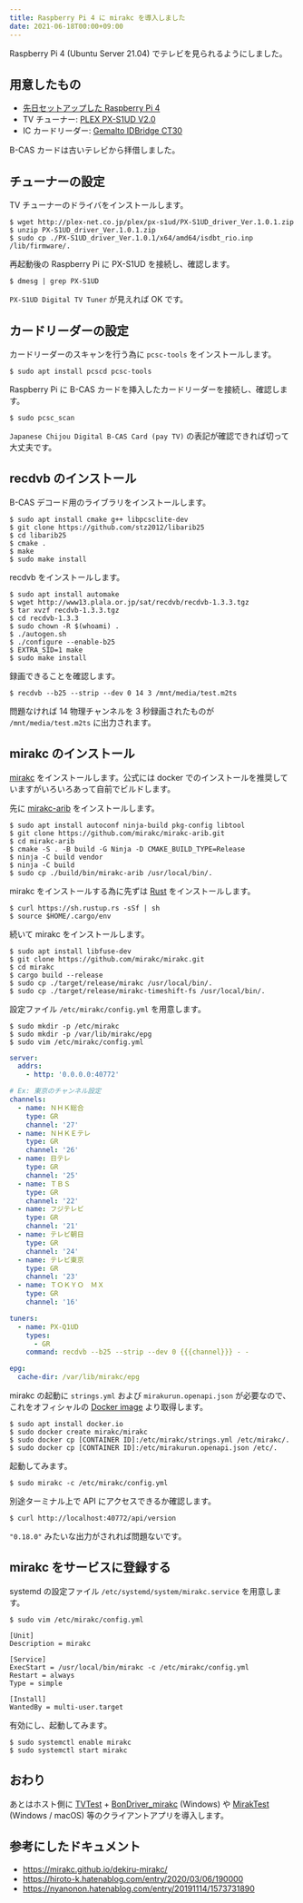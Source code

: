 ```yaml
---
title: Raspberry Pi 4 に mirakc を導入しました
date: 2021-06-18T00:00+09:00
---
```


Raspberry Pi 4 (Ubuntu Server 21.04) でテレビを見られるようにしました。

## 用意したもの

- [先日セットアップした Raspberry Pi 4](/articles/20210503-raspberry-pi)
- TV チューナー: [PLEX PX-S1UD V2.0](www.amazon.co.jp/dp/B0141NFWSG)
- IC カードリーダー: [Gemalto IDBridge CT30](www.amazon.co.jp/dp/B003XF2JJY)

B-CAS カードは古いテレビから拝借しました。

## チューナーの設定

TV チューナーのドライバをインストールします。

```
$ wget http://plex-net.co.jp/plex/px-s1ud/PX-S1UD_driver_Ver.1.0.1.zip
$ unzip PX-S1UD_driver_Ver.1.0.1.zip
$ sudo cp ./PX-S1UD_driver_Ver.1.0.1/x64/amd64/isdbt_rio.inp /lib/firmware/.
```

再起動後の Raspberry Pi に PX-S1UD を接続し、確認します。

```
$ dmesg | grep PX-S1UD
```

`PX-S1UD Digital TV Tuner` が見えれば OK です。

## カードリーダーの設定

カードリーダーのスキャンを行う為に `pcsc-tools` をインストールします。

```
$ sudo apt install pcscd pcsc-tools
```

Raspberry Pi に B-CAS カードを挿入したカードリーダーを接続し、確認します。

```
$ sudo pcsc_scan
```

`Japanese Chijou Digital B-CAS Card (pay TV)` の表記が確認できれば切って大丈夫です。

## recdvb のインストール

B-CAS デコード用のライブラリをインストールします。

```
$ sudo apt install cmake g++ libpcsclite-dev
$ git clone https://github.com/stz2012/libarib25
$ cd libarib25
$ cmake .
$ make
$ sudo make install
```

recdvb をインストールします。

```
$ sudo apt install automake
$ wget http://www13.plala.or.jp/sat/recdvb/recdvb-1.3.3.tgz
$ tar xvzf recdvb-1.3.3.tgz
$ cd recdvb-1.3.3
$ sudo chown -R $(whoami) .
$ ./autogen.sh
$ ./configure --enable-b25
$ EXTRA_SID=1 make
$ sudo make install
```

録画できることを確認します。

```
$ recdvb --b25 --strip --dev 0 14 3 /mnt/media/test.m2ts
```

問題なければ 14 物理チャンネルを 3 秒録画されたものが `/mnt/media/test.m2ts` に出力されます。

## mirakc のインストール

[mirakc](https://mirakc.github.io/dekiru-mirakc/) をインストールします。公式には docker でのインストールを推奨していますがいろいろあって自前でビルドします。

先に [mirakc-arib](https://github.com/mirakc/mirakc-arib) をインストールします。

```
$ sudo apt install autoconf ninja-build pkg-config libtool
$ git clone https://github.com/mirakc/mirakc-arib.git
$ cd mirakc-arib
$ cmake -S . -B build -G Ninja -D CMAKE_BUILD_TYPE=Release
$ ninja -C build vendor
$ ninja -C build
$ sudo cp ./build/bin/mirakc-arib /usr/local/bin/.
```

mirakc をインストールする為に先ずは [Rust](https://www.rust-lang.org/) をインストールします。

```
$ curl https://sh.rustup.rs -sSf | sh
$ source $HOME/.cargo/env
```

続いて mirakc をインストールします。

```
$ sudo apt install libfuse-dev
$ git clone https://github.com/mirakc/mirakc.git
$ cd mirakc
$ cargo build --release
$ sudo cp ./target/release/mirakc /usr/local/bin/.
$ sudo cp ./target/release/mirakc-timeshift-fs /usr/local/bin/.
```

設定ファイル `/etc/mirakc/config.yml` を用意します。

```
$ sudo mkdir -p /etc/mirakc
$ sudo mkdir -p /var/lib/mirakc/epg
$ sudo vim /etc/mirakc/config.yml
```

```yaml:/etc/mirakc/config.yml
server:
  addrs:
    - http: '0.0.0.0:40772'

# Ex: 東京のチャンネル設定
channels:
  - name: ＮＨＫ総合
    type: GR
    channel: '27'
  - name: ＮＨＫＥテレ
    type: GR
    channel: '26'
  - name: 日テレ
    type: GR
    channel: '25'
  - name: ＴＢＳ
    type: GR
    channel: '22'
  - name: フジテレビ
    type: GR
    channel: '21'
  - name: テレビ朝日
    type: GR
    channel: '24'
  - name: テレビ東京
    type: GR
    channel: '23'
  - name: ＴＯＫＹＯ　ＭＸ
    type: GR
    channel: '16'

tuners:
  - name: PX-Q1UD
    types:
      - GR
    command: recdvb --b25 --strip --dev 0 {{{channel}}} - -

epg:
  cache-dir: /var/lib/mirakc/epg
```

mirakc の起動に `strings.yml` および `mirakurun.openapi.json` が必要なので、これをオフィシャルの [Docker image](https://hub.docker.com/r/mirakc/mirakc) より取得します。

```
$ sudo apt install docker.io
$ sudo docker create mirakc/mirakc
$ sudo docker cp [CONTAINER ID]:/etc/mirakc/strings.yml /etc/mirakc/.
$ sudo docker cp [CONTAINER ID]:/etc/mirakurun.openapi.json /etc/.
```

起動してみます。

```
$ sudo mirakc -c /etc/mirakc/config.yml
```

別途ターミナル上で API にアクセスできるか確認します。

```
$ curl http://localhost:40772/api/version
```

`"0.18.0"` みたいな出力がされれば問題ないです。

## mirakc をサービスに登録する

systemd の設定ファイル `/etc/systemd/system/mirakc.service` を用意します。

```
$ sudo vim /etc/mirakc/config.yml
```

```ini:/etc/systemd/system/mirakc.service
[Unit]
Description = mirakc

[Service]
ExecStart = /usr/local/bin/mirakc -c /etc/mirakc/config.yml
Restart = always
Type = simple

[Install]
WantedBy = multi-user.target
```

有効にし、起動してみます。

```
$ sudo systemctl enable mirakc
$ sudo systemctl start mirakc
```

## おわり

あとはホスト側に [TVTest](https://github.com/DBCTRADO/TVTest) + [BonDriver_mirakc](https://github.com/epgdatacapbon/BonDriver_mirakc) (Windows) や [MirakTest](https://github.com/ci7lus/MirakTest) (Windows / macOS) 等のクライアントアプリを導入します。

## 参考にしたドキュメント

- <https://mirakc.github.io/dekiru-mirakc/>
- <https://hiroto-k.hatenablog.com/entry/2020/03/06/190000>
- <https://nyanonon.hatenablog.com/entry/20191114/1573731890>
